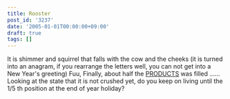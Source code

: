 ```yaml
---
title: Rooster
post_id: '3237'
date: '2005-01-01T00:00:00+09:00'
draft: true
tags: []
---
```


It is shimmer and squirrel that falls with the cow and the cheeks (it is turned into an anagram, if you rearrange the letters well, you can not get into a New Year's greeting) Fuu, Finally, about half the [PRODUCTS](https://danmaq.com/category/products) was filled ...... Looking at the state that it is not crushed yet, do you keep on living until the 1/5 th position at the end of year holiday?
